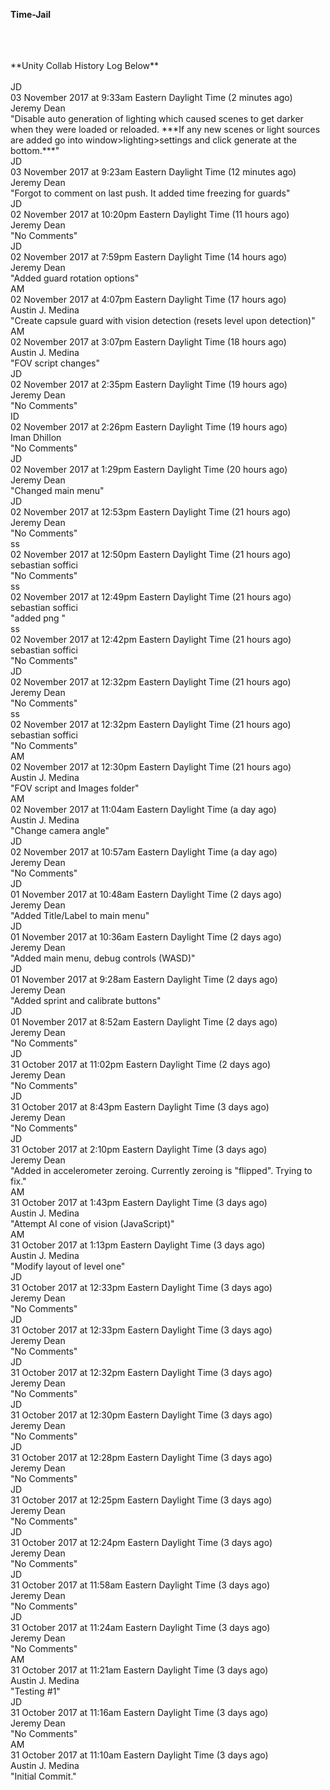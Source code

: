 **Time-Jail** </br></br>
</br>
</br>
**Unity Collab History Log Below**
</br></br>
JD</br>
03 November 2017 at 9:33am Eastern Daylight Time (2 minutes ago)</br>
Jeremy Dean</br>
"Disable auto generation of lighting which caused scenes to get darker when they were loaded or reloaded. ***If any new scenes or light sources are added go into window>lighting>settings and click generate at the bottom.***"</br>
JD</br>
03 November 2017 at 9:23am Eastern Daylight Time (12 minutes ago)</br>
Jeremy Dean</br>
"Forgot to comment on last push. It added time freezing for guards"</br>
JD</br>
02 November 2017 at 10:20pm Eastern Daylight Time (11 hours ago)</br>
Jeremy Dean</br>
"No Comments"</br>
JD</br>
02 November 2017 at 7:59pm Eastern Daylight Time (14 hours ago)</br>
Jeremy Dean</br>
"Added guard rotation options"</br>
AM</br>
02 November 2017 at 4:07pm Eastern Daylight Time (17 hours ago)</br>
Austin J. Medina</br>
"Create capsule guard with vision detection (resets level upon detection)"</br>
AM</br>
02 November 2017 at 3:07pm Eastern Daylight Time (18 hours ago)</br>
Austin J. Medina</br>
"FOV script changes"</br>
JD</br>
02 November 2017 at 2:35pm Eastern Daylight Time (19 hours ago)</br>
Jeremy Dean</br>
"No Comments"</br>
ID</br>
02 November 2017 at 2:26pm Eastern Daylight Time (19 hours ago)</br>
Iman Dhillon</br>
"No Comments"</br>
JD</br>
02 November 2017 at 1:29pm Eastern Daylight Time (20 hours ago)</br>
Jeremy Dean</br>
"Changed main menu"</br>
JD</br>
02 November 2017 at 12:53pm Eastern Daylight Time (21 hours ago)</br>
Jeremy Dean</br>
"No Comments"</br>
ss</br>
02 November 2017 at 12:50pm Eastern Daylight Time (21 hours ago)</br>
sebastian soffici</br>
"No Comments"</br>
ss</br>
02 November 2017 at 12:49pm Eastern Daylight Time (21 hours ago)</br>
sebastian soffici</br>
"added png "</br>
ss</br>
02 November 2017 at 12:42pm Eastern Daylight Time (21 hours ago)</br>
sebastian soffici</br>
"No Comments"</br>
JD</br>
02 November 2017 at 12:32pm Eastern Daylight Time (21 hours ago)</br>
Jeremy Dean</br>
"No Comments"</br>
ss</br>
02 November 2017 at 12:32pm Eastern Daylight Time (21 hours ago)</br>
sebastian soffici</br>
"No Comments"</br>
AM</br>
02 November 2017 at 12:30pm Eastern Daylight Time (21 hours ago)</br>
Austin J. Medina</br>
"FOV script and Images folder"</br>
AM</br>
02 November 2017 at 11:04am Eastern Daylight Time (a day ago)</br>
Austin J. Medina</br>
"Change camera angle"</br>
JD</br>
02 November 2017 at 10:57am Eastern Daylight Time (a day ago)</br>
Jeremy Dean</br>
"No Comments"</br>
JD</br>
01 November 2017 at 10:48am Eastern Daylight Time (2 days ago)</br>
Jeremy Dean</br>
"Added Title/Label to main menu"</br>
JD</br>
01 November 2017 at 10:36am Eastern Daylight Time (2 days ago)</br>
Jeremy Dean</br>
"Added main menu, debug controls (WASD)"</br>
JD</br>
01 November 2017 at 9:28am Eastern Daylight Time (2 days ago)</br>
Jeremy Dean</br>
"Added sprint and calibrate buttons"</br>
JD</br>
01 November 2017 at 8:52am Eastern Daylight Time (2 days ago)</br>
Jeremy Dean</br>
"No Comments"</br>
JD</br>
31 October 2017 at 11:02pm Eastern Daylight Time (2 days ago)</br>
Jeremy Dean</br>
"No Comments"</br>
JD</br>
31 October 2017 at 8:43pm Eastern Daylight Time (3 days ago)</br>
Jeremy Dean</br>
"No Comments"</br>
JD</br>
31 October 2017 at 2:10pm Eastern Daylight Time (3 days ago)</br>
Jeremy Dean</br>
"Added in accelerometer zeroing. Currently zeroing is "flipped". Trying to fix."</br>
AM</br>
31 October 2017 at 1:43pm Eastern Daylight Time (3 days ago)</br>
Austin J. Medina</br>
"Attempt AI cone of vision (JavaScript)"</br>
AM</br>
31 October 2017 at 1:13pm Eastern Daylight Time (3 days ago)</br>
Austin J. Medina</br>
"Modify layout of level one"</br>
JD</br>
31 October 2017 at 12:33pm Eastern Daylight Time (3 days ago)</br>
Jeremy Dean</br>
"No Comments"</br>
JD</br>
31 October 2017 at 12:33pm Eastern Daylight Time (3 days ago)</br>
Jeremy Dean</br>
"No Comments"</br>
JD</br>
31 October 2017 at 12:32pm Eastern Daylight Time (3 days ago)</br>
Jeremy Dean</br>
"No Comments"</br>
JD</br>
31 October 2017 at 12:30pm Eastern Daylight Time (3 days ago)</br>
Jeremy Dean</br>
"No Comments"</br>
JD</br>
31 October 2017 at 12:28pm Eastern Daylight Time (3 days ago)</br>
Jeremy Dean</br>
"No Comments"</br>
JD</br>
31 October 2017 at 12:25pm Eastern Daylight Time (3 days ago)</br>
Jeremy Dean</br>
"No Comments"</br>
JD</br>
31 October 2017 at 12:24pm Eastern Daylight Time (3 days ago)</br>
Jeremy Dean</br>
"No Comments"</br>
JD</br>
31 October 2017 at 11:58am Eastern Daylight Time (3 days ago)</br>
Jeremy Dean</br>
"No Comments"</br>
JD</br>
31 October 2017 at 11:24am Eastern Daylight Time (3 days ago)</br>
Jeremy Dean</br>
"No Comments"</br>
AM</br>
31 October 2017 at 11:21am Eastern Daylight Time (3 days ago)</br>
Austin J. Medina</br>
"Testing #1"</br>
JD</br>
31 October 2017 at 11:16am Eastern Daylight Time (3 days ago)</br>
Jeremy Dean</br>
"No Comments"</br>
AM</br>
31 October 2017 at 11:10am Eastern Daylight Time (3 days ago)</br>
Austin J. Medina</br>
"Initial Commit."